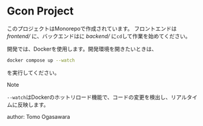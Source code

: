 # Gcon Project

このプロジェクトはMonorepoで作成されています。
フロントエンドは *frontend/* に、バックエンドはに *backend/* に`cd`して作業を始めてください。

開発では、Dockerを使用します。開発環境を開きたいときは、

```bash
docker compose up --watch
```

を実行してください。

> [!NOTE]
`--watch`はDockerのホットリロード機能で、コードの変更を検出し、リアルタイムに反映します。

author: Tomo Ogasawara
